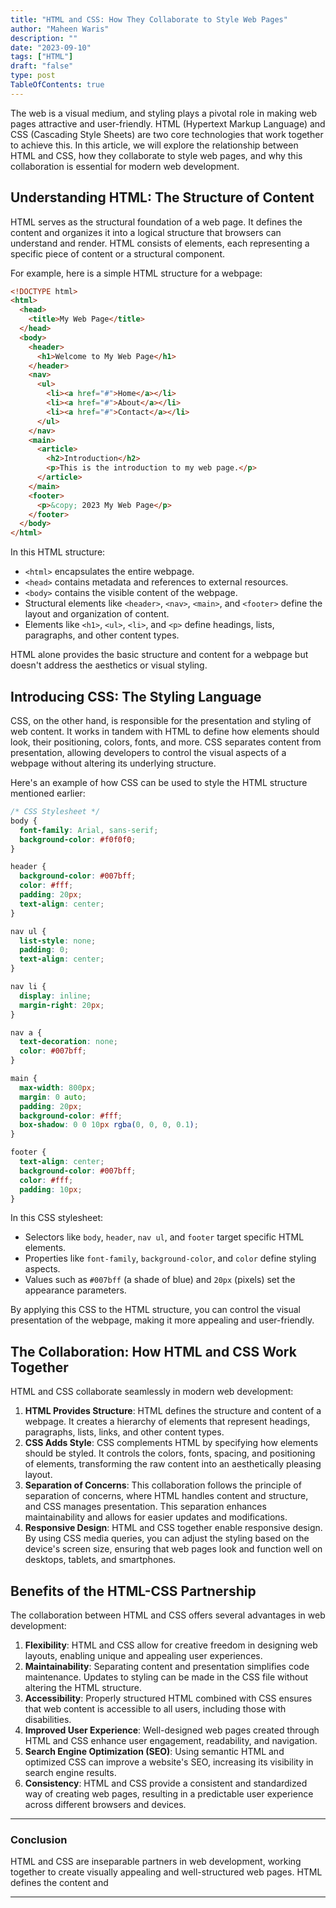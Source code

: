 ```yaml
---
title: "HTML and CSS: How They Collaborate to Style Web Pages"
author: "Maheen Waris"
description: ""
date: "2023-09-10"
tags: ["HTML"]
draft: "false"
type: post
TableOfContents: true
---
```


The web is a visual medium, and styling plays a pivotal role in making web pages attractive and user-friendly. HTML (Hypertext Markup Language) and CSS (Cascading Style Sheets) are two core technologies that work together to achieve this. In this article, we will explore the relationship between HTML and CSS, how they collaborate to style web pages, and why this collaboration is essential for modern web development.

## Understanding HTML: The Structure of Content

HTML serves as the structural foundation of a web page. It defines the content and organizes it into a logical structure that browsers can understand and render. HTML consists of elements, each representing a specific piece of content or a structural component.

For example, here is a simple HTML structure for a webpage:

```html
<!DOCTYPE html>
<html>
  <head>
    <title>My Web Page</title>
  </head>
  <body>
    <header>
      <h1>Welcome to My Web Page</h1>
    </header>
    <nav>
      <ul>
        <li><a href="#">Home</a></li>
        <li><a href="#">About</a></li>
        <li><a href="#">Contact</a></li>
      </ul>
    </nav>
    <main>
      <article>
        <h2>Introduction</h2>
        <p>This is the introduction to my web page.</p>
      </article>
    </main>
    <footer>
      <p>&copy; 2023 My Web Page</p>
    </footer>
  </body>
</html>
```

In this HTML structure:

- `<html>` encapsulates the entire webpage.
- `<head>` contains metadata and references to external resources.
- `<body>` contains the visible content of the webpage.
- Structural elements like `<header>`, `<nav>`, `<main>`, and `<footer>` define the layout and organization of content.
- Elements like `<h1>`, `<ul>`, `<li>`, and `<p>` define headings, lists, paragraphs, and other content types.

HTML alone provides the basic structure and content for a webpage but doesn't address the aesthetics or visual styling.

## Introducing CSS: The Styling Language

CSS, on the other hand, is responsible for the presentation and styling of web content. It works in tandem with HTML to define how elements should look, their positioning, colors, fonts, and more. CSS separates content from presentation, allowing developers to control the visual aspects of a webpage without altering its underlying structure.

Here's an example of how CSS can be used to style the HTML structure mentioned earlier:

```css
/* CSS Stylesheet */
body {
  font-family: Arial, sans-serif;
  background-color: #f0f0f0;
}

header {
  background-color: #007bff;
  color: #fff;
  padding: 20px;
  text-align: center;
}

nav ul {
  list-style: none;
  padding: 0;
  text-align: center;
}

nav li {
  display: inline;
  margin-right: 20px;
}

nav a {
  text-decoration: none;
  color: #007bff;
}

main {
  max-width: 800px;
  margin: 0 auto;
  padding: 20px;
  background-color: #fff;
  box-shadow: 0 0 10px rgba(0, 0, 0, 0.1);
}

footer {
  text-align: center;
  background-color: #007bff;
  color: #fff;
  padding: 10px;
}
```

In this CSS stylesheet:

- Selectors like `body`, `header`, `nav ul`, and `footer` target specific HTML elements.
- Properties like `font-family`, `background-color`, and `color` define styling aspects.
- Values such as `#007bff` (a shade of blue) and `20px` (pixels) set the appearance parameters.

By applying this CSS to the HTML structure, you can control the visual presentation of the webpage, making it more appealing and user-friendly.

## The Collaboration: How HTML and CSS Work Together

HTML and CSS collaborate seamlessly in modern web development:

1. **HTML Provides Structure**: HTML defines the structure and content of a webpage. It creates a hierarchy of elements that represent headings, paragraphs, lists, links, and other content types.
2. **CSS Adds Style**: CSS complements HTML by specifying how elements should be styled. It controls the colors, fonts, spacing, and positioning of elements, transforming the raw content into an aesthetically pleasing layout.
3. **Separation of Concerns**: This collaboration follows the principle of separation of concerns, where HTML handles content and structure, and CSS manages presentation. This separation enhances maintainability and allows for easier updates and modifications.
4. **Responsive Design**: HTML and CSS together enable responsive design. By using CSS media queries, you can adjust the styling based on the device's screen size, ensuring that web pages look and function well on desktops, tablets, and smartphones.

## Benefits of the HTML-CSS Partnership

The collaboration between HTML and CSS offers several advantages in web development:

1. **Flexibility**: HTML and CSS allow for creative freedom in designing web layouts, enabling unique and appealing user experiences.
2. **Maintainability**: Separating content and presentation simplifies code maintenance. Updates to styling can be made in the CSS file without altering the HTML structure.
3. **Accessibility**: Properly structured HTML combined with CSS ensures that web content is accessible to all users, including those with disabilities.
4. **Improved User Experience**: Well-designed web pages created through HTML and CSS enhance user engagement, readability, and navigation.
5. **Search Engine Optimization (SEO)**: Using semantic HTML and optimized CSS can improve a website's SEO, increasing its visibility in search engine results.
6. **Consistency**: HTML and CSS provide a consistent and standardized way of creating web pages, resulting in a predictable user experience across different browsers and devices.

<hr>

### Conclusion

HTML and CSS are inseparable partners in web development, working together to create visually appealing and well-structured web pages. HTML defines the content and

<script src="https://utteranc.es/client.js"
        repo="maheenwaris/Website"
        issue-term="pathname"
        theme="github-dark"
        crossorigin="anonymous"
        async>
</script>

---
